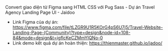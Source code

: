 Convert giao diện từ Figma sang HTML CSS với Pug Sass - Dự án Travel Agency Landing Page UI - Jaidoo

- Link Figma của dự án: https://www.figma.com/file/tLZGR9U1R5KOrG4pS6U7j5/Travel-Website-Landing-Page-(Community)?type=design&node-id=108-84&mode=design&t=igflcKeCZMmYIQNo-0
- Link demo kết quả dự án hoàn thiện: https://thienmaster.github.io/jadoo/
